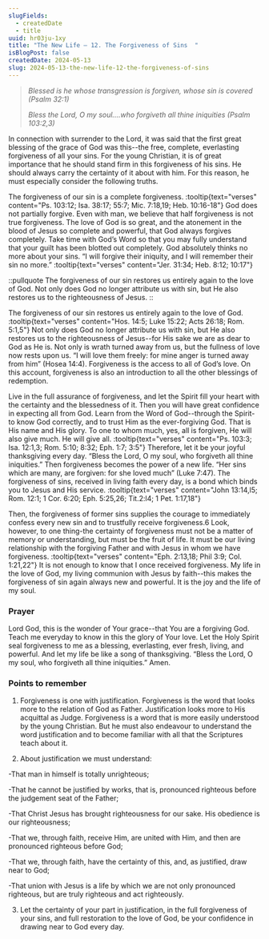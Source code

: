 ```yaml
---
slugFields:
  - createdDate
  - title
uuid: hr03ju-1xy
title: "The New Life – 12. The Forgiveness of Sins  "
isBlogPost: false
createdDate: 2024-05-13
slug: 2024-05-13-the-new-life-12-the-forgiveness-of-sins
---
```

> *Blessed is he whose transgression is forgiven, whose sin is covered (Psalm 32:1)*
>
> *Bless the Lord, O my soul....who forgiveth all thine iniquities (Psalm 103:2,3)*

 In connection with surrender to the Lord, it was said that the first great blessing of the grace of God was this--the free, complete, everlasting forgiveness of all your sins. For the young Christian, it is of great importance that he should stand firm in this forgiveness of his sins. He should always carry the certainty of it about with him. For this reason, he must especially consider the following truths.

The forgiveness of our sin is a complete forgiveness. :tooltip{text="verses" content="Ps. 103:12; Isa. 38:17; 55:7; Mic. 7:18,19; Heb. 10:16-18"} God does not partially forgive. Even with man, we believe that half forgiveness is not true forgiveness. The love of God is so great, and the atonement in the blood of Jesus so complete and powerful, that God always forgives completely. Take time with God’s Word so that you may fully understand that your guilt has been blotted out completely. God absolutely thinks no more about your sins. “I will forgive their iniquity, and I will remember their sin no more.” :tooltip{text="verses" content="Jer. 31:34; Heb. 8:12; 10:17"}

::pullquote
The forgiveness of our sin restores us entirely again to the love of God. Not only does God no longer attribute us with sin, but He also restores us to the righteousness of Jesus.
::

The forgiveness of our sin restores us entirely again to the love of God. :tooltip{text="verses" content="Hos. 14:5; Luke 15:22; Acts 26:18; Rom. 5:1,5"} Not only does God no longer attribute us with sin, but He also restores us to the righteousness of Jesus--for His sake we are as dear to God as He is. Not only is wrath turned away from us, but the fullness of love now rests upon us. “I will love them freely: for mine anger is turned away from him” (Hosea 14:4). Forgiveness is the access to all of God’s love. On this account, forgiveness is also an introduction to all the other blessings of redemption.

Live in the full assurance of forgiveness, and let the Spirit fill your heart with the certainty and the blessedness of it. Then you will have great confidence in expecting all from God. Learn from the Word of God--through the Spirit-to know God correctly, and to trust Him as the ever-forgiving God. That is His name and His glory. To one to whom much, yes, all is forgiven, He will also give much. He will give all. :tooltip{text="verses" content="Ps. 103:3; Isa. 12:1,3; Rom. 5:10; 8:32; Eph. 1:7; 3:5"} Therefore, let it be your joyful thanksgiving every day. “Bless the Lord, O my soul, who forgiveth all thine iniquities.” Then forgiveness becomes the power of a new life. “Her sins which are many, are forgiven: for she loved much” (Luke 7:47). The forgiveness of sins, received in living faith every day, is a bond which binds you to Jesus and His service. :tooltip{text="verses" content="John 13:14,l5; Rom. 12:1; 1 Cor. 6:20; Eph. 5:25,26; Tit.2:l4; 1 Pet. 1:17,18"}

Then, the forgiveness of former sins supplies the courage to immediately confess every new sin and to trustfully receive forgiveness.6 Look, however, to one thing-the certainty of forgiveness must not be a matter of memory or understanding, but must be the fruit of life. It must be our living relationship with the forgiving Father and with Jesus in whom we have forgiveness. :tooltip{text="verses" content="Eph. 2:13,18; Phil 3:9; Col. 1:21,22"} It is not enough to know that I once received forgiveness. My life in the love of God, my living communion with Jesus by faith--this makes the forgiveness of sin again always new and powerful. It is the joy and the life of my soul.

### Prayer

Lord God, this is the wonder of Your grace--that You are a forgiving God. Teach me everyday to know in this the glory of Your love. Let the Holy Spirit seal forgiveness to me as a blessing, everlasting, ever fresh, living, and powerful. And let my life be like a song of thanksgiving. “Bless the Lord, O my soul, who forgiveth all thine iniquities.” Amen.

### Points to remember

1. Forgiveness is one with justification. Forgiveness is the word that looks more to the relation of God as Father. Justification looks more to His acquittal as Judge. Forgiveness is a word that is more easily understood by the young Christian. But he must also endeavour to understand the word justification and to become familiar with all that the Scriptures teach about it.

2. About justification we must understand:

\-That man in himself is totally unrighteous;

\-That he cannot be justified by works, that is, pronounced righteous before the judgement seat of the Father;

\-That Christ Jesus has brought righteousness for our sake. His obedience is our righteousness;

\-That we, through faith, receive Him, are united with Him, and then are pronounced righteous before God;

\-That we, through faith, have the certainty of this, and, as justified, draw near to God;

\-That union with Jesus is a life by which we are not only pronounced righteous, but are truly righteous and act righteously.

3. Let the certainty of your part in justification, in the full forgiveness of your sins, and full restoration to the love of God, be your confidence in drawing near to God every day.
